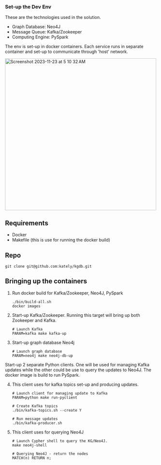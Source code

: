 ### Set-up the Dev Env

These are the technologies used in the solution.
* Graph Database: Neo4J
* Message Queue: Kafka/Zookeeper
* Computing Engine: PySpark

The env is set-up in docker containers. Each service runs in separate container and set-up to communicate through 'host' network.

<img width="500" alt="Screenshot 2023-11-23 at 5 10 32 AM" src="https://github.com/kately/kgdb/assets/9557623/7d9d30f1-9d93-4530-b261-849993779d04">

## Requirements
* Docker
* Makefile (this is use for running the docker build)

## Repo
```
git clone git@github.com:kately/kgdb.git
```
## Bringing up the containers
1) Run docker build for Kafka/Zookeeper, Neo4J, PySpark
   ```
   ./bin/build-all.sh
   docker images
   ```
2) Start-up Kafka/Zookeeper. Running this target will bring up both Zookeeper and Kafka.
   ```
   # Launch Kafka
   PARAM=kafka make kafka-up
   ```
3) Start-up graph database Neo4j
   ```
   # Launch graph database
   PARAM=neo4j make neo4j-db-up
   ```
Start-up 2 separate Python clients.
One will be used for managing Kafka updates while the other could be use to query the updates to Neo4J.
The docker image is build to run PySpark.

4) This client uses for kafka topics set-up and producing updates. 
   ```
   # Launch client for managing update to Kafka
   PARAM=python make run-pyclient

   # Create Kafka topics
   ./bin/kafka-topics.sh --create Y
   
   # Run message updates
   ./bin/kafka-producer.sh  
   ```
5) This client uses for querying Neo4J
   ```
   # Launch Cypher shell to query the KG/Neo4J.
   make neo4j-shell

   # Querying Neo4J - return the nodes
   MATCH(n) RETURN n;
   ```
